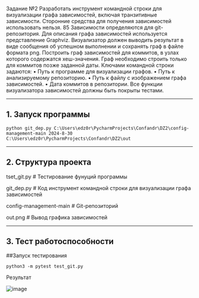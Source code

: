 Задание №2
Разработать инструмент командной строки для визуализации графа
зависимостей, включая транзитивные зависимости. Сторонние средства для
получения зависимостей использовать нельзя.
85
Зависимости определяются для git-репозитория. Для описания графа
зависимостей используется представление Graphviz. Визуализатор должен
выводить результат в виде сообщения об успешном выполнении и сохранять граф
в файле формата png.
Построить граф зависимостей для коммитов, в узлах которого содержатся
хеш-значения. Граф необходимо строить только для коммитов позже заданной
даты.
Ключами командной строки задаются:
• Путь к программе для визуализации графов.
• Путь к анализируемому репозиторию.
• Путь к файлу с изображением графа зависимостей.
• Дата коммитов в репозитории.
Все функции визуализатора зависимостей должны быть покрыты тестами.
_____________________________________________________________________________________________________________________________
## 1. Запуск программы
```
python git_dep.py C:\Users\edz0r\PycharmProjects\Confandr\DZ2\config-management-main 2024-8-30 C:\Users\edz0r\PycharmProjects\Confandr\DZ2\out

```
_____________________________________________________________________________________________________________________________
## 2. Структура проекта

tset_git.py                       # Тестирование фунуций программы

git_dep.py                        # Код инструмент командной строки для визуализации графа зависимостей

config-management-main            # Git-репозиторий

out.png                           # Вывод графика зависимостей
_____________________________________________________________________________________________________________________________
## 3. Тест работоспособности

##Запуск тестирования 

```
python3 -m pytest test_git.py 
```
Результат

![image](https://github.com/user-attachments/assets/a65d76c7-69f4-4004-8b5f-0de6ae8f38fc)
